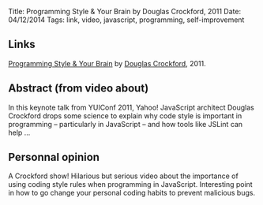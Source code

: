 Title: Programming Style & Your Brain by Douglas Crockford, 2011
Date: 04/12/2014
Tags: link, video, javascript, programming, self-improvement

## Links

[Programming Style & Your Brain](http://youtu.be/taaEzHI9xyY) by [Douglas Crockford](http://www.crockford.com/), 2011.

## Abstract (from video about)

In this keynote talk from YUIConf 2011, Yahoo! JavaScript architect Douglas Crockford drops some science to explain why code style is important in programming – particularly in JavaScript – and how tools like JSLint can help …

## Personnal opinion

A Crockford show! Hilarious but serious video about the importance of using coding style rules when programming in JavaScript. Interesting point in how to go change your personal coding habits to prevent malicious bugs.

